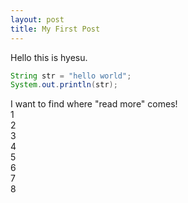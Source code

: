 ```yaml
---
layout: post
title: My First Post
---
```

Hello this is hyesu.
```java
String str = "hello world";
System.out.println(str);
```
I want to find where "read more" comes!<br>
1<br>
2<br>
3<br>
4<br>
5<br>
6<br>
7<br>
8<br>
